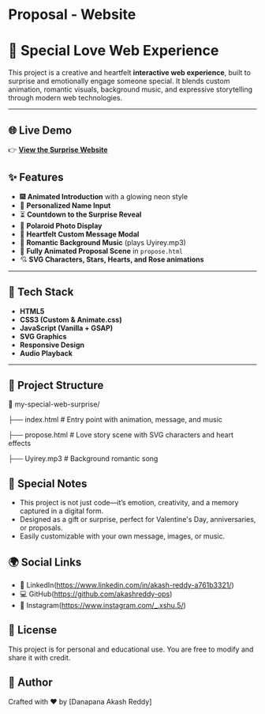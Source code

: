 # Proposal - Website

# 💖 Special Love Web Experience

This project is a creative and heartfelt **interactive web experience**, built to surprise and emotionally engage someone special. It blends custom animation, romantic visuals, background music, and expressive storytelling through modern web technologies.

---
## 🌐 Live Demo
    
👉 **[View the Surprise Website](https://proposal-chi-smoky.vercel.app/)**  

## ✨ Features
- 🎆 **Animated Introduction** with a glowing neon style
- 📝 **Personalized Name Input**
- ⏳ **Countdown to the Surprise Reveal**
- 📸 **Polaroid Photo Display**
- 💌 **Heartfelt Custom Message Modal**
- 🎵 **Romantic Background Music** (plays Uyirey.mp3)
- 🎨 **Fully Animated Proposal Scene** in `propose.html`
- 💘 **SVG Characters, Stars, Hearts, and Rose animations**
---

## 🧰 Tech Stack
- **HTML5**
- **CSS3 (Custom & Animate.css)**
- **JavaScript (Vanilla + GSAP)**
- **SVG Graphics**
- **Responsive Design**
-  **Audio Playback**

---

## 📁 Project Structure
📂 my-special-web-surprise/

├── index.html # Entry point with animation, message, and music

├── propose.html # Love story scene with SVG characters and heart effects

├── Uyirey.mp3 # Background romantic song

## 🧡 Special Notes
- This project is not just code—it’s emotion, creativity, and a memory captured in a digital form.
- Designed as a gift or surprise, perfect for Valentine's Day, anniversaries, or proposals.
- Easily customizable with your own message, images, or music.

## 🌍 Social Links
- 🔗 LinkedIn(https://www.linkedin.com/in/akash-reddy-a761b3321/)
- 💻 GitHub(https://github.com/akashreddy-ops)
- 📸 Instagram(https://www.instagram.com/_.xshu.5/)

## 📃 License
This project is for personal and educational use. You are free to modify and share it with credit.

## 🙌 Author
Crafted with ❤️ by [Danapana Akash Reddy]
